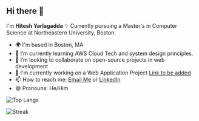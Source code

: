 ## Hi there 👋

I'm **Hitesh Yarlagadda** ✨ Currently pursuing a Master's in Computer Science at Northeastern University, Boston.

- 🌍 I'm based in Boston, MA
- 🌱 I’m currently learning AWS Cloud Tech and system design principles.
- 👯 I’m looking to collaborate on open-source projects in web development
- 🚀 I'm currently working on a Web Application Project [Link to be added](url)
- 📫 How to reach me: [Email Me](hiteshyarlagadda17@gmail.com) or [LinkedIn](https://www.linkedin.com/in/hitesh-yarlagadda-9bb799119/)
- 😄 Pronouns: He/Him

![Top Langs](https://github-readme-stats.vercel.app/api/top-langs?username=hitesh1705&show_icons=true&locale=en&layout=compact)

![Streak](https://github-readme-streak-stats.herokuapp.com/?user=hitesh1705&)